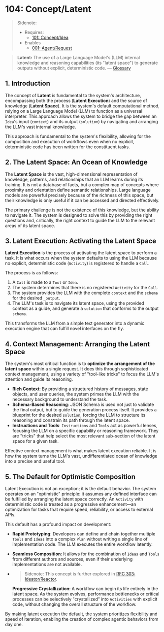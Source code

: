 # 104: Concept/Latent

> Sidenote:
>
> - Requires:
>   - [101: Concept/Idea](./101_concept_idea.md)
> - Enables
>   - [001: Agent/Request](./001_agent_request.md)

> **Latent:** The use of a Large Language Model's (LLM) internal knowledge and reasoning capabilities (its "latent space") to generate outputs without explicit, deterministic code. — [Glossary](./000_glossary.md)

## 1. Introduction

The concept of **Latent** is fundamental to the system's architecture, encompassing both the process (**Latent Execution**) and the source of knowledge (**Latent Space**). It is the system's default computational method, relying on a Large Language Model (LLM) to function as a universal interpreter. This approach allows the system to bridge the gap between an `Idea`'s input (`context`) and its output (`solution`) by navigating and arranging the LLM's vast internal knowledge.

This approach is fundamental to the system's flexibility, allowing for the composition and execution of workflows even when no explicit, deterministic code has been written for the constituent tasks.

## 2. The Latent Space: An Ocean of Knowledge

The **Latent Space** is the vast, high-dimensional representation of knowledge, patterns, and relationships that an LLM learns during its training. It is not a database of facts, but a complex map of concepts where proximity and orientation define semantic relationships. Large language models are powerful precisely because of the richness of this space, but their knowledge is only useful if it can be accessed and directed effectively.

The primary challenge is not the existence of this knowledge, but the ability to navigate it. The system is designed to solve this by providing the right questions and, critically, the right context to guide the LLM to the relevant areas of its latent space.

## 3. Latent Execution: Activating the Latent Space

**Latent Execution** is the process of activating the latent space to perform a task. It is what occurs when the system defaults to using the LLM because no explicit, deterministic code (`Activity`) is registered to handle a `Call`.

The process is as follows:

1.  A `Call` is made to a `Tool` or `Idea`.
2.  The system determines that there is no registered `Activity` for the `Call`.
3.  The system provides the LLM with the complete `context` and the `schema` for the desired `_output`.
4.  The LLM's task is to navigate its latent space, using the provided context as a guide, and generate a `solution` that conforms to the output `schema`.

This transforms the LLM from a simple text generator into a dynamic execution engine that can fulfill novel interfaces on the fly.

## 4. Context Management: Arranging the Latent Space

The system's most critical function is to **optimize the arrangement of the latent space** within a single request. It does this through sophisticated context management, using a variety of "tool-like tricks" to focus the LLM's attention and guide its reasoning.

- **Rich Context**: By providing a structured history of messages, state objects, and user queries, the system primes the LLM with the necessary background to understand the task.
- **Schema-Based Reasoning**: JSON Schema is used not just to validate the final output, but to guide the generation process itself. It provides a blueprint for the desired `solution`, forcing the LLM to structure its reasoning and constrain its path through the latent space.
- **Instructions and Tools**: `Instructions` and `Tools` act as powerful lenses, focusing the LLM on a specific capability or reasoning framework. They are "tricks" that help select the most relevant sub-section of the latent space for a given task.

Effective context management is what makes latent execution reliable. It is how the system turns the LLM's vast, undifferentiated ocean of knowledge into a precise and useful tool.

## 5. The Default for Optimistic Composition

Latent Execution is not an exception; it is the default behavior. The system operates on an "optimistic" principle: it assumes any defined interface can be fulfilled by arranging the latent space correctly. An `Activity` with deterministic code is treated as a progressive enhancement—an optimization for tasks that require speed, reliability, or access to external APIs.

This default has a profound impact on development:

- **Rapid Prototyping**: Developers can define and chain together multiple `Tools` and `Ideas` into a complex `Plan` without writing a single line of implementation code. The LLM executes the entire workflow latently.
- **Seamless Composition**: It allows for the combination of `Ideas` and `Tools` from different authors and sources, even if their underlying implementations are not available.
- > Sidenote: This concept is further explored in [RFC 303: Ideator/Reactor](../rfc/303_ideator_reactor.md).

  **Progressive Crystallization**: A workflow can begin its life entirely in the latent space. As the system evolves, performance bottlenecks or critical processes can be selectively "crystallized" into `Activities` with explicit code, without changing the overall structure of the workflow.

By making latent execution the default, the system prioritizes flexibility and speed of iteration, enabling the creation of complex agentic behaviors from day one.
